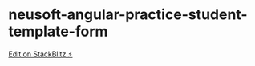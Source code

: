 # neusoft-angular-practice-student-template-form

[Edit on StackBlitz ⚡️](https://stackblitz.com/edit/angular-8-reactive-form-validation-demo-g34qpk)